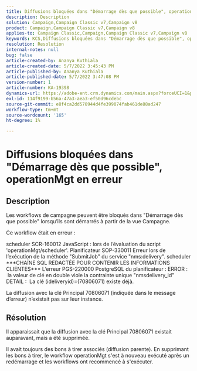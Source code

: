 ```yaml
---
title: Diffusions bloquées dans "Démarrage dès que possible", operationMgt en erreur
description: Description
solution: Campaign,Campaign Classic v7,Campaign v8
product: Campaign,Campaign Classic v7,Campaign v8
applies-to: Campaign Classic,Campaign,Campaign Classic v7,Campaign v8
keywords: KCS,Diffusions bloquées dans "Démarrage dès que possible", operationMgt en erreur
resolution: Resolution
internal-notes: null
bug: false
article-created-by: Ananya Kuthiala
article-created-date: 5/7/2022 3:45:43 PM
article-published-by: Ananya Kuthiala
article-published-date: 5/7/2022 3:47:08 PM
version-number: 1
article-number: KA-19398
dynamics-url: https://adobe-ent.crm.dynamics.com/main.aspx?forceUCI=1&pagetype=entityrecord&etn=knowledgearticle&id=d14b53bd-1cce-ec11-a7b5-0022480a8e40
exl-id: 114f9199-b56a-47a3-aea3-ef50d96cdebc
source-git-commit: e8f4ca2dd578944d4fe399074fab461de88ad247
workflow-type: tm+mt
source-wordcount: '165'
ht-degree: 1%

---
```


# Diffusions bloquées dans &quot;Démarrage dès que possible&quot;, operationMgt en erreur

## Description


Les workflows de campagne peuvent être bloqués dans &quot;Démarrage dès que possible&quot; lorsqu’ils sont démarrés à partir de la vue Campagne.



Ce workflow était en erreur :

scheduler SCR-160012 JavaScript : lors de l’évaluation du script &#39;operationMgt/scheduler&#39;.
Planificateur SOP-330011 Erreur lors de l’exécution de la méthode &quot;SubmitJob&quot; du service &quot;nms:delivery&quot;.
scheduler \*\*\*CHAÎNE SQL REDACTÉE POUR CONTENIR LES INFORMATIONS CLIENTES\*\*\* L’erreur PGS-220000 PostgreSQL du planificateur : ERROR :  la valeur de clé en double viole la contrainte unique &quot;nmsdelivery_id&quot; DETAIL :  La clé (ideliveryid)=(70806071) existe déjà.

La diffusion avec la clé Principal 70806071 (indiquée dans le message d’erreur) n’existait pas sur leur instance.


## Résolution


Il apparaissait que la diffusion avec la clé Principal 70806071 existait auparavant, mais a été supprimée.

Il avait toujours des bons à tirer associés (diffusion parente). En supprimant les bons à tirer, le workflow operationMgt s&#39;est à nouveau exécuté après un redémarrage et les workflows ont recommencé à s&#39;exécuter.

